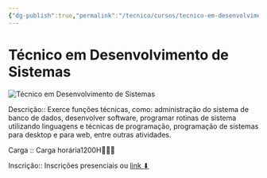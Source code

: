 ```yaml
---
{"dg-publish":true,"permalink":"/tecnico/cursos/tecnico-em-desenvolvimento-de-sistemas/","title":"Técnico em Desenvolvimento de Sistemas","metatags":{"description":"Exerce funções técnicas, como: administração do sistema de banco de dados, desenvolver software, programar rotinas de sistema utilizando linguagens e técnicas de programação, programação de sistemas para desktop e para web, entre outras atividades.","og:image":"curso-tec-sistemas.jpeg"},"hideInGraph":true,"tags":["curso"],"noteIcon":"1","updated":"2025-08-04T22:18:55.513-03:00"}
---
```


# Técnico em Desenvolvimento de Sistemas

![Técnico em Desenvolvimento de Sistemas](/img/user/Tecnico/cursos/curso-tec-sistemas.png)

Descrição:: Exerce funções técnicas, como: administração do sistema de banco de dados, desenvolver software, programar rotinas de sistema utilizando linguagens e técnicas de programação, programação de sistemas para desktop e para web, entre outras atividades.

Carga :: Carga horária1200H👨🏻‍💻

Inscrição:: Inscrições presenciais ou [link ⬇](https://cursos.ce.senac.br/produto/tecnico-em-desenvolvimento-de-sistemas-sobral-noite-2025-12-67/)
